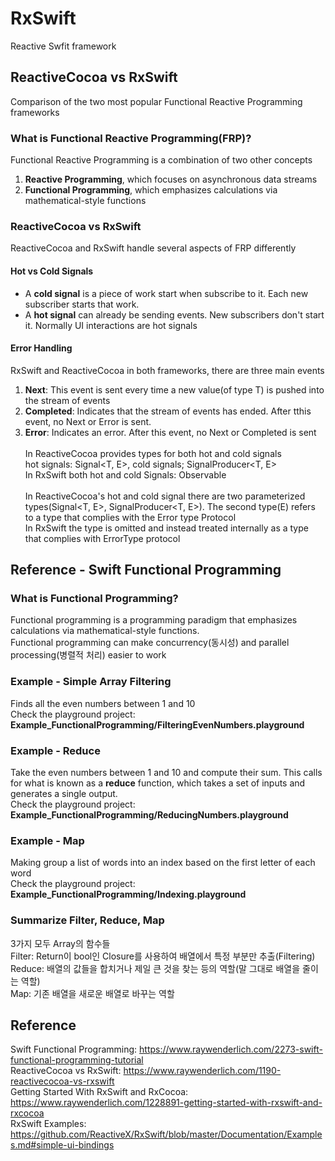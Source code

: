 # RxSwift
Reactive Swfit framework

## ReactiveCocoa vs RxSwift
Comparison of the two most popular Functional Reactive Programming frameworks

### What is Functional Reactive Programming(FRP)?
Functional Reactive Programming is a combination of two other concepts<br>
1. **Reactive Programming**, which focuses on asynchronous data streams
2. **Functional Programming**, which emphasizes calculations via mathematical-style functions

### ReactiveCocoa vs RxSwift
ReactiveCocoa and RxSwift handle several aspects of FRP differently
#### Hot vs Cold Signals
- A **cold signal** is a piece of work start when subscribe to it. Each new subscriber starts that work.
- A **hot signal** can already be sending events. New subscribers don't start it. Normally UI interactions are hot signals

#### Error Handling
RxSwift and ReactiveCocoa in both frameworks, there are three main events<br>
1. **Next<T>**: This event is sent every time a new value(of type T) is pushed into the stream of events
2. **Completed**: Indicates that the stream of events has ended. After tthis event, no Next<T> or Error<E> is sent.
3. **Error**: Indicates an error. After this event, no Next or Completed is sent
<br><br>
In ReactiveCocoa provides types for both hot and cold signals<br>
hot signals: Signal<T, E>, cold signals; SignalProducer<T, E><br>
In RxSwift both hot and cold Signals: Observable<T>
<br><br>
In ReactiveCocoa's hot and cold signal there are two parameterized types(Signal<T, E>, SignalProducer<T, E>). The second type(E) refers to a type that complies with the Error type Protocol<br>
In RxSwift the type is omitted and instead treated internally as a type that complies with ErrorType protocol

## Reference - Swift Functional Programming
### What is Functional Programming?
Functional programming is a programming paradigm that emphasizes calculations via mathematical-style functions.<br>
Functional programming can make concurrency(동시성) and parallel processing(병렬적 처리) easier to work

### Example - Simple Array Filtering
Finds all the even numbers between 1 and 10<br>
Check the playground project: **Example_FunctionalProgramming/FilteringEvenNumbers.playground**

### Example - Reduce
Take the even numbers between 1 and 10 and compute their sum. This calls for what is known as a **reduce** function, which takes a set of inputs and generates a single output.<br>
Check the playground project: **Example_FunctionalProgramming/ReducingNumbers.playground**

### Example - Map
Making group a list of words into an index based on the first letter of each word<br>
Check the playground project: **Example_FunctionalProgramming/Indexing.playground**

### Summarize Filter, Reduce, Map
3가지 모두 Array의 함수들<br>
Filter: Return이 bool인 Closure를 사용하여 배열에서 특정 부분만 추출(Filtering)<br>
Reduce: 배열의 값들을 합치거나 제일 큰 것을 찾는 등의 역할(말 그대로 배열을 줄이는 역할)<br>
Map: 기존 배열을 새로운 배열로 바꾸는 역할

## Reference
Swift Functional Programming: https://www.raywenderlich.com/2273-swift-functional-programming-tutorial <br>
ReactiveCocoa vs RxSwift: https://www.raywenderlich.com/1190-reactivecocoa-vs-rxswift <br>
Getting Started With RxSwift and RxCocoa: https://www.raywenderlich.com/1228891-getting-started-with-rxswift-and-rxcocoa<br>
RxSwift Examples: https://github.com/ReactiveX/RxSwift/blob/master/Documentation/Examples.md#simple-ui-bindings